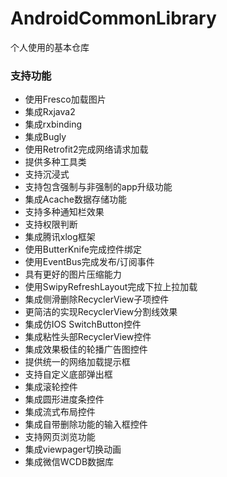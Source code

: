 # AndroidCommonLibrary
个人使用的基本仓库

### 支持功能
* 使用Fresco加载图片
* 集成Rxjava2
* 集成rxbinding
* 集成Bugly
* 使用Retrofit2完成网络请求加载
* 提供多种工具类
* 支持沉浸式
* 支持包含强制与非强制的app升级功能
* 集成Acache数据存储功能
* 支持多种通知栏效果
* 支持权限判断
* 集成腾讯xlog框架
* 使用ButterKnife完成控件绑定
* 使用EventBus完成发布/订阅事件
* 具有更好的图片压缩能力
* 使用SwipyRefreshLayout完成下拉上拉加载
* 集成侧滑删除RecyclerView子项控件
* 更简洁的实现RecyclerView分割线效果
* 集成仿IOS SwitchButton控件
* 集成粘性头部RecyclerView控件
* 集成效果极佳的轮播广告图控件
* 提供统一的网络加载提示框
* 支持自定义底部弹出框
* 集成滚轮控件
* 集成圆形进度条控件
* 集成流式布局控件
* 集成自带删除功能的输入框控件
* 支持网页浏览功能
* 集成viewpager切换动画
* 集成微信WCDB数据库